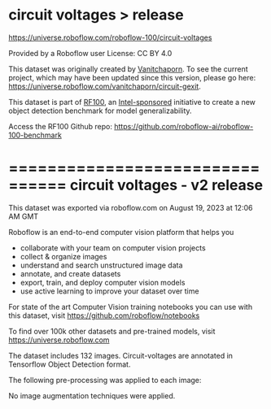 # circuit voltages > release
https://universe.roboflow.com/roboflow-100/circuit-voltages

Provided by a Roboflow user
License: CC BY 4.0

This dataset was originally created by [Vanitchaporn](https://universe.roboflow.com/vanitchaporn/). To see the current project, which may have been updated since this version, please go here: https://universe.roboflow.com/vanitchaporn/circuit-gexit.

This dataset is part of [RF100](https://rf100.org), an [Intel-sponsored](https://www.intel.com/) initiative to create a new object detection benchmark for model generalizability.

Access the RF100 Github repo: https://github.com/roboflow-ai/roboflow-100-benchmark

================================
circuit voltages - v2 release
==============================

This dataset was exported via roboflow.com on August 19, 2023 at 12:06 AM GMT

Roboflow is an end-to-end computer vision platform that helps you
* collaborate with your team on computer vision projects
* collect & organize images
* understand and search unstructured image data
* annotate, and create datasets
* export, train, and deploy computer vision models
* use active learning to improve your dataset over time

For state of the art Computer Vision training notebooks you can use with this dataset,
visit https://github.com/roboflow/notebooks

To find over 100k other datasets and pre-trained models, visit https://universe.roboflow.com

The dataset includes 132 images.
Circuit-voltages are annotated in Tensorflow Object Detection format.

The following pre-processing was applied to each image:

No image augmentation techniques were applied.
